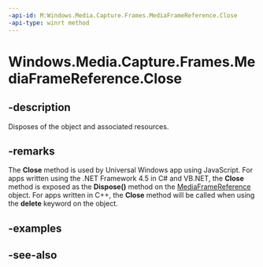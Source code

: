 ```yaml
---
-api-id: M:Windows.Media.Capture.Frames.MediaFrameReference.Close
-api-type: winrt method
---
```


<!-- Method syntax
public void Close()
-->

# Windows.Media.Capture.Frames.MediaFrameReference.Close

## -description
Disposes of the object and associated resources. 

## -remarks
The **Close** method is used by Universal Windows app using JavaScript. For apps written using the .NET Framework 4.5 in C# and VB.NET, the **Close** method is exposed as the **Dispose()** method on the [MediaFrameReference](mediaframereference.md) object. For apps written in C++, the **Close** method will be called when using the **delete** keyword on the object.

## -examples

## -see-also
